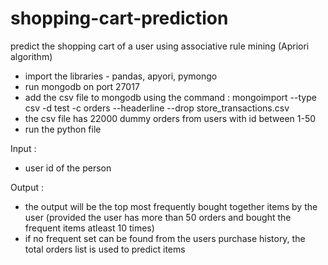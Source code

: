 # shopping-cart-prediction
predict the shopping cart of a user using associative rule mining (Apriori algorithm)

- import the libraries - pandas, apyori, pymongo
- run mongodb on port 27017
- add the csv file to mongodb using the command : mongoimport --type csv -d test -c orders --headerline --drop store_transactions.csv 
- the csv file has 22000 dummy orders from users with id between 1-50
- run the python file

Input :
- user id of the person

Output :
- the output will be the top most frequently bought together items by the user (provided the user has more than 50 orders and bought the frequent items atleast 10 times)
- if no frequent set can be found from the users purchase history, the total orders list is used to predict items
